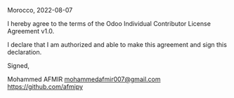 Morocco, 2022-08-07

I hereby agree to the terms of the Odoo Individual Contributor License Agreement v1.0.

I declare that I am authorized and able to make this agreement and sign this declaration.

Signed,

Mohammed AFMIR mohammedafmir007@gmail.com https://github.com/afmipy
